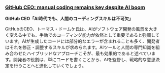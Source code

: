 ### [GitHub CEO: manual coding remains key despite AI boom](https://www.techinasia.com/news/github-ceo-manual-coding-remains-key-despite-ai-boom)

**GitHub CEO「AI時代でも、人間のコーディングスキルは不可欠」**

GitHubのCEO、トーマス・ドームケ氏は、AIがソフトウェア開発の風景を大きく変える中でも、手動でのコーディング能力が依然として重要であると強調しています。AIが生成したコードには部分的なエラーが含まれることも多く、開発者はそれを修正・調整するスキルが求められます。AIツールと人間の専門知識を組み合わせたハイブリッドなアプローチこそが、最も効果的であると述べています。開発者の役割は、単にコードを書くことから、AIを監督し、戦略的な意思決定を行うことへと進化していくでしょう。